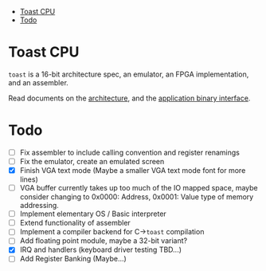 - [Toast CPU](#toast-cpu)
- [Todo](#todo)

# Toast CPU
`toast` is a 16-bit architecture spec, an emulator, an FPGA implementation, and an assembler.

Read documents on the [architecture](spec/arch.md), and the [application binary interface](spec/abi.md).

# Todo
- [ ] Fix assembler to include calling convention and register renamings
- [ ] Fix the emulator, create an emulated screen
- [x] Finish VGA text mode (Maybe a smaller VGA text mode font for more lines)
- [ ] VGA buffer currently takes up too much of the IO mapped space, maybe consider changing to 0x0000: Address, 0x0001: Value type of memory addressing.
- [ ] Implement elementary OS / Basic interpreter
- [ ] Extend functionality of assembler
- [ ] Implement a compiler backend for C->`toast` compilation
- [ ] Add floating point module, maybe a 32-bit variant?
- [x] IRQ and handlers (keyboard driver testing TBD...)
- [ ] Add Register Banking (Maybe...)
